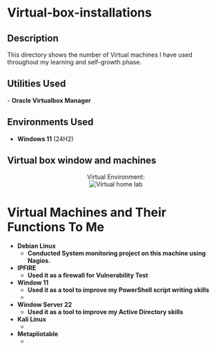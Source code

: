 # Virtual-box-installations


<h2>Description</h2>
This directory shows the number of Virtual machines I have used throughout my learning and self-growth phase.
<br />


<h2>Utilities Used</h2>
- <b>Oracle Virtualbox Manager</b>  

<h2>Environments Used </h2>

- <b>Windows 11</b> (24H2)

<h2>Virtual box window and machines</h2>

<p align="center">
Virtual Environment</b>: <br/>
<img src="https://imgur.com/IyCyIxp.png" alt="Virtual home lab"/>
<br />

# Virtual Machines and Their Functions To Me
- <b> Debian Linux</b>
  - <b> Conducted System monitoring project on this machine using Nagios.</b>
- <b> IPFIRE</b>
  - <b> Used it as a firewall for Vulnerability Test</b>
- <b> Window 11 </b>
  - <b> Used it as a tool to improve my PowerShell script writing skills </b>
  - <b></b>
- <b> Window Server 22</b>
  - <b> Used it as a tool to improve my Active Directory skills </b>
- <b> Kali Linux</b>
  - <b></b>
- <b> Metapliotable </b>
  - <b></b>



<!--
 ```diff
- text in red
+ text in green
! text in orange
# text in gray
@@ text in purple (and bold)@@
```
--!>
